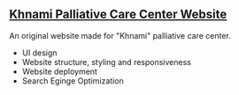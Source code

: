 ## [Khnami Palliative Care Center Website](https://khnami-center.com/)

An original website made for "Khnami" palliative care center. 
- UI design
- Website structure, styling and responsiveness
- Website deployment 
- Search Eginge Optimization
